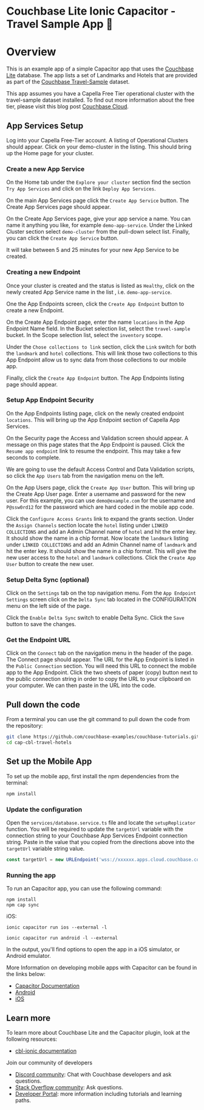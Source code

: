 # Couchbase Lite Ionic Capacitor - Travel Sample App 👋

# Overview

This is an example app of a simple Capacitor app that uses the [Couchbase Lite](https://www.couchbase.com/products/lite) database. The app lists a set of Landmarks and Hotels that are provided as part of the [Couchbase Travel-Sample](https://docs.couchbase.com/cloud/get-started/run-first-queries.html) dataset. 

This app assumes you have a Capella Free Tier operational cluster with the travel-sample dataset installed.  To find out more information about the free tier, please visit this blog post [Couchbase Cloud](https://www.couchbase.com/blog/free-tier-capella-dev-available/).

## App Services Setup
Log into your Capella Free-Tier account.  A listing of Operational Clusters should appear.  Click on your demo-cluster in the listing.  This should bring up the Home page for your cluster.

### Create a new App Service
On the Home tab under the `Explore your cluster` section find the section `Try App Services` and click on the link `Deploy App Services`.

On the main App Services page click the `Create App Service` button.  The Create App Services page should appear.

On the Create App Services page, give your app service a name.  You can name it anything you like, for example `demo-app-service`.  Under the Linked Cluster section select `demo-cluster` from the pull-down select list.  Finally, you can click the `Create App Service` button.

It will take between 5 and 25 minutes for your new App Service to be created. 

### Creating a new Endpoint

Once your cluster is created and the status is listed as `Healthy`, click on the newly created App Service name in the list , i.e. `demo-app-service`.

One the App Endpoints screen, click the `Create App Endpoint` button to create a new Endpoint.

On the Create App Endpoint page, enter the name `locations` in the App Endpoint Name field.  In the Bucket selection list, select the `travel-sample` bucket.  In the Scope selection list, select the `inventory` scope.

Under the `Chose collections to link` section, click the `Link` switch for both the `landmark` and `hotel` collections.  This will link those two collections to this App Endpoint allow us to sync data from those collections to our mobile app.  

Finally, click the `Create App Endpoint` button.  The App Endpoints listing page should appear.

### Setup App Endpoint Security
On the App Endpoints listing page, click on the newly created endpoint `locations`.  This will bring up the App Endpoint section of Capella App Services. 

On the Security page the Access and Validation screen should appear.  A message on this page states that the App Endpoint is paused.  Click the `Resume app endpoint` link to resume the endpoint.   This may take a few seconds to complete.

We are going to use the default  Access Control and Data Validation scripts, so click the `App Users` tab from the navigation menu on the left.

On the App Users page, click the `Create App User` button.  This will bring up the Create App User page.  Enter a username and password for the new user.  For this example, you can use `demo@example.com` for the username and `P@ssw0rd12` for the password which are hard coded in the mobile app code.  

Click the `Configure Access Grants` link to expand the grants section.  Under the `Assign Channels` section locate the `hotel` listing under `LINKED COLLECTIONS`  and add an Admin Channel name of `hotel` and hit the enter key. It should show the name in a chip format.  Now locate the `landmark` listing under `LINKED COLLECTIONS` and add an Admin Channel name of `landmark` and hit the enter key.  It should show the name in a chip format.  This will give the new user access to the `hotel` and `landmark` collections.
Click the `Create App User` button to create the new user.

### Setup Delta Sync (optional)
Click on the `Settings` tab on the top navigation menu.  Fom the `App Endpoint Settings` screen click on the `Delta Sync` tab located in the CONFIGURATION menu on the left side of the page.  

Click the `Enable Delta Sync` switch to enable Delta Sync.  Click the `Save` button to save the changes.

### Get the Endpoint URL 

Click on the `Connect` tab on the navigation menu in the header of the page.  The Connect page should appear.  The URL for the App Endpoint is listed in the `Public Connection` section.  You will need this URL to connect the mobile app to the App Endpoint.  Click the two sheets of paper (copy) button next to the public connection string in order to copy the URL to your clipboard on your computer.  We can then paste in the URL into the code.

## Pull down the code
From a terminal you can use the git command to pull down the code from the repository:

```bash
git clone https://github.com/couchbase-examples/couchbase-tutorials.git
cd cap-cbl-travel-hotels
````

## Set up the Mobile App 

To set up the mobile app, first install the npm dependencies from the terminal:

```bash
npm install
```

### Update the configuration
Open the `services/database.service.ts` file and locate the `setupReplicator` function.  You will be required to update the `targetUrl` variable with the connection string to your Couchbase App Services Endpoint connection string.  Paste in the value that you copied from the directions above into the `targetUrl` variable string value.  

```typescript 
const targetUrl = new URLEndpoint('wss://xxxxxx.apps.cloud.couchbase.com:4984/travel-location');
```

### Running the app
To run an Capacitor app, you can use the following command:

```shell
npm install
npm cap sync
```

iOS:
```shell
ionic capacitor run ios --external -l
```

```shell
ionic capacitor run android -l --external 
```
In the output, you'll find options to open the app in a iOS simulator, or Android emulator.

More Information on developing mobile apps with Capacitor can be found in the links below:
- [Capacitor Documentation](https://capacitorjs.com/docs)
- [Android](https://capacitorjs.com/docs/android)
- [iOS](https://capacitorjs.com/docs/ios)

## Learn more

To learn more about Couchbase Lite and the Capacitor plugin, look at the following resources:
- [cbl-ionic documentation](https://cbl-ionic.dev/)

Join our community of developers 

- [Discord community](https://bit.ly/3NbK5vg): Chat with Couchbase developers and ask questions.
- [Stack Overflow community](https://stackoverflow.com/tags/couchbase/info/): Ask questions.
- [Developer Portal](https://www.couchbase.com/developer): more information including tutorials and learning paths. 
